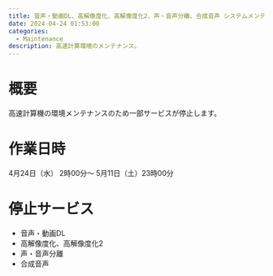 ```yaml
---
title: 音声・動画DL、高解像度化、高解像度化2、声・音声分離、合成音声 システムメンテナンス
date: 2024-04-24 01:53:00
categories:
  - Maintenance
description: 高速計算環境のメンテナンス。
---
```


# 概要
高速計算機の環境メンテナンスのため一部サービスが停止します。

# 作業日時
4月24日（水） 2時00分〜 5月11日（土）23時00分

# 停止サービス
- 音声・動画DL
- 高解像度化、高解像度化2
- 声・音声分離
- 合成音声

<!-- 
## h2 タイトル

### h3 タイトル

#### h4 タイトル

**大文字テキスト**

_斜体テキスト_

テキストテキストテキストテキストテキストテキストテキストテキストテキストテキストテキストテキストテキストテキストテキストテキストテキストテキストテキスト

- リスト 1
- リスト 2
- リスト 3

1. 連番リスト 1
2. 連番リスト 2
3. 連番リスト 3

[リンクテキスト](https://hogehogehoge.com/)

| テーブル項目 1 | テーブル項目 2 | テーブル項目 3 |
| -------------- | -------------- | -------------- |
| テーブル内容 1 | テーブル内容 2 | テーブル内容 3 | -->

